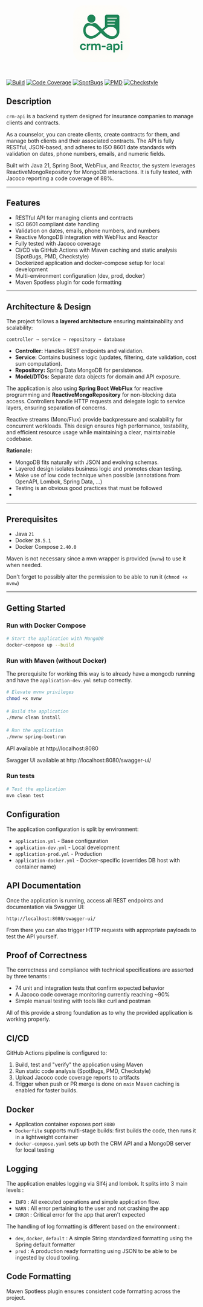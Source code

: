 <br>
<p align="center">
<img alt="Project icon" width="150" style="display: block; border-radius: 20%;" src="images/icon.png"/>
</p>
<br>


[![Build](https://github.com/BodaliciousCelestius/crm-api/actions/workflows/ci.yml/badge.svg)](https://github.com/BodaliciousCelestius/crm-api/actions/workflows/ci.yml)
[![Code Coverage](https://img.shields.io/badge/coverage-88%25-brightgreen)](https://github.com/BodaliciousCelestius/crm-api/actions/workflows/ci.yml)
[![SpotBugs](https://img.shields.io/badge/spotbugs-passed-brightgreen)](https://github.com/BodaliciousCelestius/crm-api/actions/workflows/ci.yml)
[![PMD](https://img.shields.io/badge/pmd-passed-brightgreen)](https://github.com/BodaliciousCelestius/crm-api/actions/workflows/ci.yml)
[![Checkstyle](https://img.shields.io/badge/checkstyle-passed-brightgreen)](https://github.com/BodaliciousCelestius/crm-api/actions/workflows/ci.yml)

## Description

`crm-api` is a backend system designed for insurance companies to manage clients and contracts. 

As a counselor, you can create clients, create contracts for them, and manage both clients and their associated contracts. The API is fully RESTful, JSON-based, and adheres to ISO 8601 date standards with validation on dates, phone numbers, emails, and numeric fields.

Built with Java 21, Spring Boot, WebFlux, and Reactor, the system leverages ReactiveMongoRepository for MongoDB interactions. It is fully tested, with Jacoco reporting a code coverage of 88%.

---
## Features

* RESTful API for managing clients and contracts
* ISO 8601 compliant date handling
* Validation on dates, emails, phone numbers, and numbers
* Reactive MongoDB integration with WebFlux and Reactor
* Fully tested with Jacoco coverage
* CI/CD via GitHub Actions with Maven caching and static analysis (SpotBugs, PMD, Checkstyle)
* Dockerized application and docker-compose setup for local development
* Multi-environment configuration (dev, prod, docker)
* Maven Spotless plugin for code formatting

---

## Architecture & Design

The project follows a **layered architecture** ensuring maintainability and scalability:

```
controller → service → repository → database
```

* **Controller:** Handles REST endpoints and validation.
* **Service:** Contains business logic (updates, filtering, date validation, cost sum computation).
* **Repository:** Spring Data MongoDB for persistence.
* **Model/DTOs:** Separate data objects for domain and API exposure.

The application is also using **Spring Boot WebFlux** for reactive programming and **ReactiveMongoRepository** for non-blocking data access. Controllers handle HTTP requests and delegate logic to service layers, ensuring separation of concerns. 

Reactive streams (Mono/Flux) provide backpressure and scalability for concurrent workloads. This design ensures high performance, testability, and efficient resource usage while maintaining a clear, maintainable codebase.

**Rationale:**

* MongoDB fits naturally with JSON and evolving schemas.
* Layered design isolates business logic and promotes clean testing.
* Make use of low code technique when possible (annotations from OpenAPI, Lombok, Spring Data, ...)
* Testing is an obvious good practices that must be followed
* 
---

## Prerequisites
* Java `21`
* Docker `28.5.1`
* Docker Compose `2.40.0`

Maven is not necessary since a mvn wrapper is provided (`mvnw`) to use it when needed.

Don't forget to possibly alter the permission to be able to run it (`chmod +x mvnw`)

---

## Getting Started

### Run with Docker Compose

```bash
# Start the application with MongoDB
docker-compose up --build
```

### Run with Maven (without Docker)

The prerequisite for working this way is to already have a mongodb running and have the `application-dev.yml` setup correctly.

```bash
# Elevate mvnw privileges
chmod +x mvnw

# Build the application
./mvnw clean install

# Run the application
./mvnw spring-boot:run
```
API available at http://localhost:8080

Swagger UI available at http://localhost:8080/swagger-ui/

### Run tests

```bash
# Test the application
mvn clean test
```

## Configuration

The application configuration is split by environment:

* `application.yml` - Base configuration
* `application-dev.yml` - Local development
* `application-prod.yml` - Production
* `application-docker.yml` - Docker-specific (overrides DB host with container name)

## API Documentation

Once the application is running, access all REST endpoints and documentation via Swagger UI:

```
http://localhost:8080/swagger-ui/
```
From there you can also trigger HTTP requests with appropriate payloads to test the API yourself.
## Proof of Correctness

The correctness and compliance with technical specifications are asserted by three tenants :
* 74 unit and integration tests that confirm expected behavior
* A Jacoco code coverage monitoring currently reaching ~90%
* Simple manual testing with tools like curl and postman

All of this provide a strong foundation as to why the provided application is working properly.

## CI/CD

GitHub Actions pipeline is configured to:

1. Build, test and "verify" the application using Maven
2. Run static code analysis (SpotBugs, PMD, Checkstyle)
3. Upload Jacoco code coverage reports to artifacts
4. Trigger when push or PR merge is done on `main`
Maven caching is enabled for faster builds.

## Docker

*  Application container exposes port `8080`
* `Dockerfile` supports multi-stage builds: first builds the code, then runs it in a lightweight container
* `docker-compose.yaml` sets up both the CRM API and a MongoDB server for local testing

## Logging

The application enables logging via Slf4j and lombok.
It splits into 3 main levels :
* `INFO` : All executed operations and simple application flow.
* `WARN` : All error pertaining to the user and not crashing the app
* `ERROR` : Critical error for the app that aren't expected

The handling of log formatting is different based on the environment :
* `dev`, `docker`, `default` : A simple String standardized formatting using the Spring default formatter
* `prod` : A production ready formatting using JSON to be able to be ingested by cloud tooling.

## Code Formatting

Maven Spotless plugin ensures consistent code formatting across the project.

